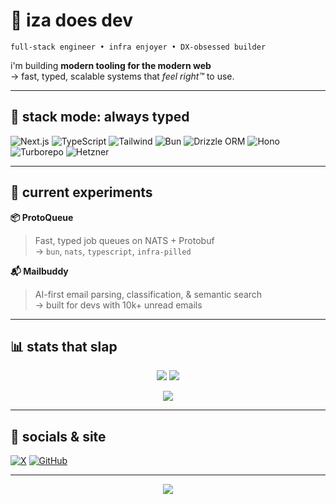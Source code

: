 # 👾 iza does dev

`full-stack engineer • infra enjoyer • DX-obsessed builder`

i'm building **modern tooling for the modern web**  
→ fast, typed, scalable systems that *feel right™* to use.

---

## 🧰 stack mode: always typed

![Next.js](https://img.shields.io/badge/Next.js-000000?style=for-the-badge&logo=nextdotjs&logoColor=white)
![TypeScript](https://img.shields.io/badge/TypeScript-3178C6?style=for-the-badge&logo=typescript&logoColor=white)
![Tailwind](https://img.shields.io/badge/Tailwind-38B2AC?style=for-the-badge&logo=tailwind-css&logoColor=white)
![Bun](https://img.shields.io/badge/Bun-000000?style=for-the-badge&logo=bun&logoColor=white)
![Drizzle ORM](https://img.shields.io/badge/Drizzle-3E63DD?style=for-the-badge)
![Hono](https://img.shields.io/badge/Hono-F43F5E?style=for-the-badge)
![Turborepo](https://img.shields.io/badge/Turborepo-5C5CFF?style=for-the-badge)
![Hetzner](https://img.shields.io/badge/Hetzner-E60000?style=for-the-badge)

---

## 🧪 current experiments

**📦 ProtoQueue**  
> Fast, typed job queues on NATS + Protobuf  
→ `bun`, `nats`, `typescript`, `infra-pilled`

**📬 Mailbuddy**  
> AI-first email parsing, classification, & semantic search  
→ built for devs with 10k+ unread emails
> 
---

## 📊 stats that slap

<p align="center">
  <img src="https://github-readme-stats.vercel.app/api?username=izadoesdev&show_icons=true&theme=radical&hide_border=true&hide_title=true" />
  <img src="https://github-readme-stats.vercel.app/api/top-langs/?username=izadoesdev&layout=compact&theme=radical&hide_border=true" />
</p>

<p align="center">
  <img src="https://streak-stats.demolab.com/?user=izadoesdev&theme=radical&hide_border=true" />
</p>

---

## 🛜 socials & site

[![X](https://img.shields.io/badge/@izadoesdev-1DA1F2?style=for-the-badge&logo=twitter&logoColor=white)](https://twitter.com/izadoesdev)
[![GitHub](https://img.shields.io/badge/GitHub-izadoesdev-181717?style=for-the-badge&logo=github)](https://github.com/izadoesdev)

---

<p align="center">
  <img src="https://komarev.com/ghpvc/?username=izadoesdev&style=flat-square&color=blue" />
</p>
